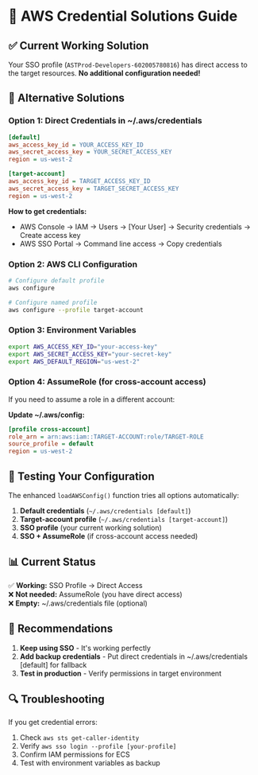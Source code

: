 # 🔐 AWS Credential Solutions Guide

## ✅ **Current Working Solution**
Your SSO profile (`ASTProd-Developers-602005780816`) has direct access to the target resources.
**No additional configuration needed!**

## 🔧 **Alternative Solutions** 

### **Option 1: Direct Credentials in ~/.aws/credentials**
```ini
[default]
aws_access_key_id = YOUR_ACCESS_KEY_ID
aws_secret_access_key = YOUR_SECRET_ACCESS_KEY
region = us-west-2

[target-account]  
aws_access_key_id = TARGET_ACCESS_KEY_ID
aws_secret_access_key = TARGET_SECRET_ACCESS_KEY
region = us-west-2
```

**How to get credentials:**
- AWS Console → IAM → Users → [Your User] → Security credentials → Create access key
- AWS SSO Portal → Command line access → Copy credentials

### **Option 2: AWS CLI Configuration**
```bash
# Configure default profile
aws configure

# Configure named profile  
aws configure --profile target-account
```

### **Option 3: Environment Variables**
```bash
export AWS_ACCESS_KEY_ID="your-access-key"
export AWS_SECRET_ACCESS_KEY="your-secret-key"  
export AWS_DEFAULT_REGION="us-west-2"
```

### **Option 4: AssumeRole (for cross-account access)**
If you need to assume a role in a different account:

**Update ~/.aws/config:**
```ini
[profile cross-account]
role_arn = arn:aws:iam::TARGET-ACCOUNT:role/TARGET-ROLE
source_profile = default
region = us-west-2
```

## 🧪 **Testing Your Configuration**

The enhanced `loadAWSConfig()` function tries all options automatically:

1. **Default credentials** (`~/.aws/credentials [default]`)
2. **Target-account profile** (`~/.aws/credentials [target-account]`)  
3. **SSO profile** (your current working solution)
4. **SSO + AssumeRole** (if cross-account access needed)

## 📊 **Current Status**

✅ **Working:** SSO Profile → Direct Access  
❌ **Not needed:** AssumeRole (you have direct access)  
❌ **Empty:** ~/.aws/credentials file (optional)

## 🚀 **Recommendations**

1. **Keep using SSO** - It's working perfectly
2. **Add backup credentials** - Put direct credentials in ~/.aws/credentials [default] for fallback
3. **Test in production** - Verify permissions in target environment

## 🔍 **Troubleshooting**

If you get credential errors:
1. Check `aws sts get-caller-identity` 
2. Verify `aws sso login --profile [your-profile]`
3. Confirm IAM permissions for ECS
4. Test with environment variables as backup 